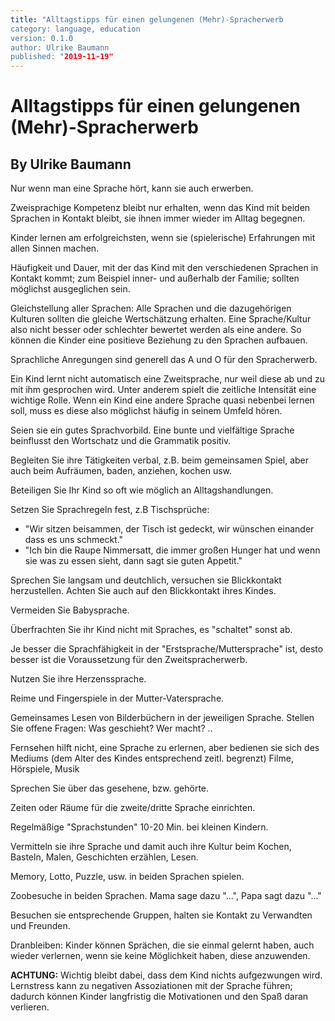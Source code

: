```yaml
---
title: "Alltagstipps für einen gelungenen (Mehr)-Spracherwerb
category: language, education
version: 0.1.0
author: Ulrike Baumann
published: "2019-11-19"
---
```


# Alltagstipps für einen gelungenen (Mehr)-Spracherwerb
## By Ulrike Baumann

Nur wenn man eine Sprache hört, kann sie auch erwerben.

Zweisprachige Kompetenz bleibt nur erhalten, wenn das Kind mit beiden
Sprachen in Kontakt bleibt, sie ihnen immer wieder im Alltag
begegnen.

Kinder lernen am erfolgreichsten, wenn sie (spielerische) Erfahrungen
mit allen Sinnen machen.

Häufigkeit und Dauer, mit der das Kind mit den verschiedenen Sprachen
in Kontakt kommt; zum Beispiel inner- und außerhalb der Familie;
sollten möglichst ausgeglichen sein.

Gleichstellung aller Sprachen: Alle Sprachen und die dazugehörigen
Kulturen sollten die gleiche Wertschätzung erhalten. Eine
Sprache/Kultur also nicht besser oder schlechter bewertet werden als
eine andere. So können die Kinder eine positieve Beziehung zu den
Sprachen aufbauen.

Sprachliche Anregungen sind generell das A und O für den
Spracherwerb.

Ein Kind lernt nicht automatisch eine Zweitsprache, nur weil diese ab
und zu mit ihm gesprochen wird. Unter anderem spielt die zeitliche
Intensität eine wichtige Rolle. Wenn ein Kind eine andere Sprache
quasi nebenbei lernen soll, muss es diese also möglichst häufig in
seinem Umfeld hören.

Seien sie ein gutes Sprachvorbild. Eine bunte und vielfältige Sprache
beinflusst den Wortschatz und die Grammatik positiv.

Begleiten Sie ihre Tätigkeiten verbal, z.B. beim gemeinsamen Spiel,
aber auch beim Aufräumen, baden, anziehen, kochen usw.

Beteiligen Sie Ihr Kind so oft wie möglich an Alltagshandlungen.

Setzen Sie Sprachregeln fest, z.B Tischsprüche:

- "Wir sitzen beisammen, der Tisch ist gedeckt, wir wünschen einander
  dass es uns schmeckt."
- "Ich bin die Raupe Nimmersatt, die immer großen Hunger hat und wenn
  sie was zu essen sieht, dann sagt sie guten Appetit."

Sprechen Sie langsam und deutchlich, versuchen sie Blickkontakt
herzustellen. Achten Sie auch auf den Blickkontakt ihres Kindes.

Vermeiden Sie Babysprache.

Überfrachten Sie ihr Kind nicht mit Spraches, es "schaltet" sonst ab.

Je besser die Sprachfähigkeit in der "Erstsprache/Muttersprache" ist,
desto besser ist die Voraussetzung für den Zweitspracherwerb.

Nutzen Sie ihre Herzenssprache.

Reime und Fingerspiele in der Mutter-Vatersprache.

Gemeinsames Lesen von Bilderbüchern in der jeweiligen Sprache.
Stellen Sie offene Fragen: Was geschieht? Wer macht? ..

Fernsehen hilft nicht, eine Sprache zu erlernen, aber bedienen sie
sich des Mediums (dem Alter des Kindes entsprechend zeitl. begrenzt)
Filme, Hörspiele, Musik

Sprechen Sie über das gesehene, bzw. gehörte.

Zeiten oder Räume für die zweite/dritte Sprache einrichten.

Regelmäßige "Sprachstunden" 10-20 Min. bei kleinen Kindern.

Vermitteln sie ihre Sprache und damit auch ihre Kultur beim Kochen,
Basteln, Malen, Geschichten erzählen, Lesen.

Memory, Lotto, Puzzle, usw. in beiden Sprachen spielen.

Zoobesuche in beiden Sprachen. Mama sage dazu "...", Papa sagt dazu 
"..."

Besuchen sie entsprechende Gruppen, halten sie Kontakt zu Verwandten
und Freunden.

Dranbleiben: Kinder können Sprächen, die sie einmal gelernt haben,
auch wieder verlernen, wenn sie keine Möglichkeit haben, diese
anzuwenden.

**ACHTUNG:** Wichtig bleibt dabei, dass dem Kind nichts aufgezwungen
wird. Lernstress kann zu negativen Assoziationen mit der Sprache
führen; dadurch können Kinder langfristig die Motivationen und den
Spaß daran verlieren.

